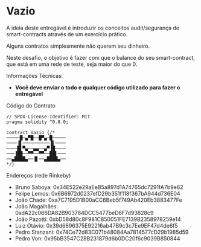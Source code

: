 # Vazio

A ideia deste entregável é introduzir os conceitos audit/segurança de smart-contracts através de um exercício prático.

Alguns contratos simplesmente não querem seu dinheiro.

Neste desafio, o objetivo é fazer com que o balance do seu smart-contract, que está em uma rede de teste, seja maior do que 0.

Informações Técnicas:
- **Você deve enviar o todo e qualquer código utilizado para fazer o entregável**

Código do Contrato
```solidity
// SPDX-License-Identifier: MIT
pragma solidity ^0.8.0;

contract Vazio {/*
─────█─▄▀█──█▀▄─█─────
────▐▌──────────▐▌────
────█▌▀▄──▄▄──▄▀▐█────
───▐██──▀▀──▀▀──██▌───
──▄████▄──▐▌──▄████▄──
*/}
```

Endereços (rede Rinkeby)
- Bruno Saboya: 0x34E522e29aEeB5a897d1A74765dc7291fA7b9e62 
- Felipe Lemos: 0x6B6972d0237efD29b351f118f367bA944d736E04
- João Chade: 0xa7C7195D1B00aCC6Beb5f749Ab420Eb3883477Fe
- João Magalhães: 0xdA22c066DA82B903784DCC5477beD6F7d93828c9
- João Pazotti: 0xbD58d80c8F981C850051FE7139B2358978259e14
- Luiz Otávio: 0x39d6896375E92216ab47B9c3c7Ee9EF47d4de6f5
- Pedro Stanzani: 0x74Ce72d83C071b48084Aa7814577cD29b1985d59
- Pedro Von: 0x95bB3547C28B231879d6b0DC20f6c9039B850844
